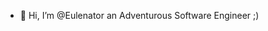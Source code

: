 - 👋 Hi, I’m @Eulenator
an Adventurous Software Engineer ;)

<!---
Eulenator/Eulenator is a ✨ special ✨ repository because its `README.md` (this file) appears on your GitHub profile.
You can click the Preview link to take a look at your changes.
--->
